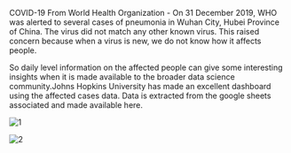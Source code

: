 COVID-19 
From World Health Organization - On 31 December 2019, WHO was alerted to several cases of pneumonia in Wuhan City, Hubei Province of China. The virus did not match any other known virus. This raised concern because when a virus is new, we do not know how it affects people.

So daily level information on the affected people can give some interesting insights when it is made available to the broader data science community.Johns Hopkins University has made an excellent dashboard using the affected cases data. Data is extracted from the google sheets associated and made available here.



![1](https://user-images.githubusercontent.com/38925506/77234567-4fc14c80-6ba7-11ea-8783-5d6c923e7aa6.png)





![2](https://user-images.githubusercontent.com/38925506/77234664-27861d80-6ba8-11ea-8339-f97b9621480d.png)

